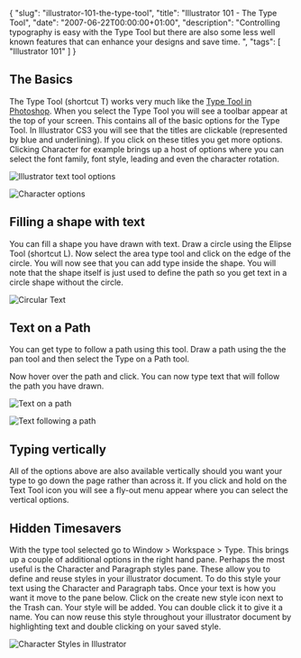 {
  "slug": "illustrator-101-the-type-tool",
  "title": "Illustrator 101 - The Type Tool",
  "date": "2007-06-22T00:00:00+01:00",
  "description": "Controlling typography is easy with the Type Tool but there are also some less well known features that can enhance your designs and save time. ",
  "tags": [
    "Illustrator 101"
  ]
}

## The Basics

The Type Tool (shortcut T) works very much like the [Type Tool in Photoshop][1]. When you select the Type Tool you will see a toolbar appear at the top of your screen. This contains all of the basic options for the Type Tool. In Illustrator CS3 you will see that the titles are clickable (represented by blue and underlining). If you click on these titles you get more options. Clicking Character for example brings up a host of options where you can select the font family, font style, leading and even the character rotation.

![Illustrator text tool options][2] 

![Character options][3] 

## Filling a shape with text

You can fill a shape you have drawn with text. Draw a circle using the Elipse Tool (shortcut L). Now select the area type tool and click on the edge of the circle. You will now see that you can add type inside the shape. You will note that the shape itself is just used to define the path so you get text in a circle shape without the circle.

![Circular Text][4] 

## Text on a Path

You can get type to follow a path using this tool. Draw a path using the the pan tool and then select the Type on a Path tool.

Now hover over the path and click. You can now type text that will follow the path you have drawn.

![Text on a path][5] 

![Text following a path][6] 

## Typing vertically

All of the options above are also available vertically should you want your type to go down the page rather than across it. If you click and hold on the Text Tool icon you will see a fly-out menu appear where you can select the vertical options. 

## Hidden Timesavers

With the type tool selected go to Window > Workspace > Type. This brings up a couple of additional options in the right hand pane. Perhaps the most useful is the Character and Paragraph styles pane. These allow you to define and reuse styles in your illustrator document. To do this style your text using the Character and Paragraph tabs. Once your text is how you want it move to the pane below. Click on the create new style icon next to the Trash can. Your style will be added. You can double click it to give it a name. You can now reuse this style throughout your illustrator document by highlighting text and double clicking on your saved style.

![Character Styles in Illustrator][7]

 [1]: https://shapeshed.com/journal/photoshop_101_the_type_tools/
 [2]: https://shapeshed.com/images/articles/il_text_tool_options.jpg 
 [3]: https://shapeshed.com/images/articles/character_options.jpg 
 [4]: https://shapeshed.com/images/articles/circular_text.png 
 [5]: https://shapeshed.com/images/articles/text_on_a_path.jpg 
 [6]: https://shapeshed.com/images/articles/following_path.jpg 
 [7]: https://shapeshed.com/images/articles/character_style.jpg 
